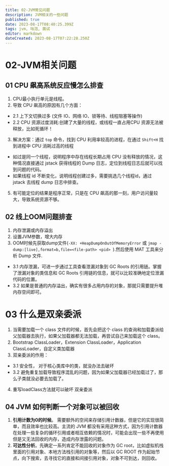 ```yaml
---
title: 02-JVM常见问题
description: JVM相关的一些问题
published: true
date: 2023-08-17T08:40:25.399Z
tags: jvm, 咕泡, 面试
editor: markdown
dateCreated: 2023-08-17T07:22:28.250Z
---
```


# 02-JVM相关问题

## 01 CPU 飙高系统反应慢怎么排查
1. CPU最小执行单元是线程。
2. 导致 CPU 飙高的原因有几个方面：
 - 2.1 上下文切换过多  (文件 IO、网络 IO、锁等待、线程阻塞等操作)
 - 2.2 CPU 资源过度消耗:创建了大量的线程，或线程一直占用CPU 资源无法被释放，比如死循环！
3. 解决方案：通过 `top` 命令，找到 CPU 利用率较高的进程，在通过 `Shift+H` 找到进程中 CPU 消耗过高的线程
  - 如过是同一个线程，说明程序中存在线程长期占用 CPU 没有释放的情况，这种情况直接通过 jstack 获得线程的 Dump 日志，定位到线程日志后就可以找到问题的代码。
 - 如果线程 id 不断变化，说明线程创建过多，需要挑选几个线程id，通过 jstack 去线程 dump 日志中排查。
5. 有可能定位的结果是程序正常，只是在 CPU 飙高的那一刻，用户访问量较大，导致系统资源不够。 

## 02 线上OOM问题排查
1. 内存泄漏或内存溢出
2. 设置JVM参数，增大内存
3. OOM时候先获取dump文件(`-XX: +HeapDumpOnOutOfMemoryError` 或 `jmap -dump:[live],format=b,file=<file-path> <pid> `).然后使用 MAT 工具来分析 Dump 文件.
  - 3.1 内存泄漏，可进一步通过工具查看泄漏对象到 GC Roots 的引用链。掌握了泄漏对象的类信息和 GC Roots 引用链的信息，就可以比较准确地定位泄漏代码的位置。
  - 3.2 如果是普通的内存溢出，确实有很多占用内存的对象，那就只需要提升堆内存空间即可。

# 03 什么是双亲委派
1. 当需要加载一个 class 文件的时候，首先会把这个 class 的查询和加载委派给父加载器去执行，如果父加载器都无法加载，再尝试自己来加载这个 class。
2. Bootstrap ClassLoader，Extension ClassLoader，Application ClassLoader，自定义类加载器
3. 双亲委派的作用：
  - 3.1 安全性， 对于核心类库中的类，就没办法去破坏
  - 3.2 避免重复加载导致程序混乱的问题，因为如果父加载器已经加载过了，那么子类就没必要去加载了。
4. 重写loadClass方法就可以破坏 双亲委派 

## 04 JVM 如何判断一个对象可以被回收
1. **引用计数为0的时候**。 需要额外的空间来存储引用计数器，但是它的实现很简单，而且效率也比较高。主流的 JVM 都没有采用这种方式，因为引用计数器在处理一些复杂的循环引用或者相互依赖的情况时，可能会出现一些不再使用但是又无法回收的内存，造成内存泄露的问题。
2. **可达性分析**。先确定一系列肯定不能回收的对象作为 GC root，比如虚拟机栈里面的引用对象、本地方法栈引用的对象等，然后以 GC ROOT 作为起始节点，向下搜索，去寻找它的直接和间接引用对象，对象不可到达，则回收。

